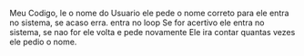 Meu Codigo, le o nome do Usuario ele pede o nome correto para ele entra no sistema, se acaso erra. entra no loop 
Se for acertivo ele entra no sistema, se nao for ele volta e pede novamente
Ele ira contar quantas vezes ele pedio o nome.
